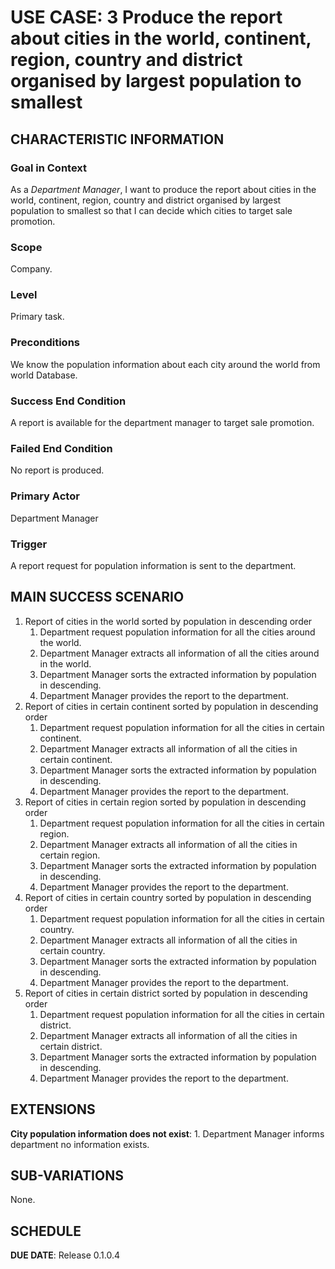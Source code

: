 # USE CASE: 3 Produce the report about cities in the world, continent, region, country and district organised by largest population to smallest

## CHARACTERISTIC INFORMATION

### Goal in Context

As a *Department Manager*, I want to produce the report about cities in the world, continent, region, country and district organised by largest population to smallest so that I can decide which cities to target sale promotion.

### Scope

Company.

### Level

Primary task.

### Preconditions

We know the population information about each city around the world from world Database.

### Success End Condition

A report is available for the department manager to target sale promotion.

### Failed End Condition

No report is produced.

### Primary Actor

Department Manager

### Trigger

A report request for population information is sent to the department.

## MAIN SUCCESS SCENARIO

1. Report of cities in the world sorted by population in descending order
    1. Department request population information for all the cities around the world.
    2. Department Manager extracts all information of all the cities around in the world.
    3. Department Manager sorts the extracted information by population in descending.
    4. Department Manager provides the report to the department.
2. Report of cities in certain continent sorted by population in descending order
   1. Department request population information for all the cities in certain continent.
   2. Department Manager extracts all information of all the cities in certain continent.
   3. Department Manager sorts the extracted information by population in descending.
   4. Department Manager provides the report to the department.
3. Report of cities in certain region sorted by population in descending order
   1. Department request population information for all the cities in certain region.
   2. Department Manager extracts all information of all the cities in certain region.
   3. Department Manager sorts the extracted information by population in descending.
   4. Department Manager provides the report to the department.
4. Report of cities in certain country sorted by population in descending order
   1. Department request population information for all the cities in certain country.
   2. Department Manager extracts all information of all the cities in certain country.
   3. Department Manager sorts the extracted information by population in descending.
   4. Department Manager provides the report to the department.
5. Report of cities in certain district sorted by population in descending order
   1. Department request population information for all the cities in certain district.
   2. Department Manager extracts all information of all the cities in certain district.
   3. Department Manager sorts the extracted information by population in descending.
   4. Department Manager provides the report to the department.

## EXTENSIONS

**City population information does not exist**:
    1. Department Manager informs department no information exists.

## SUB-VARIATIONS

None.

## SCHEDULE

**DUE DATE**: Release 0.1.0.4
